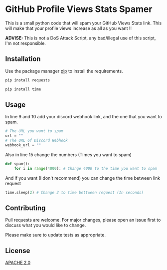 # GitHub Profile Views Stats Spamer

This is a small python code that will spam your GitHub Views Stats link. This will make that your profile views increase as all as you want !!

**ADVISE:** This is not a DoS Attack Script, any bad/illegal use of this script, I'm not responsible.

## Installation

Use the package manager [pip](https://pip.pypa.io/en/stable/) to install the requirements.

```bash
pip install requests
```
```bash
pip install time
```

## Usage
In line 9 and 10 add your discord webhook link, and the one that you want to spam.
```python
# The URL you want to spam
url = ""
# The URL of Discord Webhook
webhook_url = ""
```
Also in line 15 change the numbers (Times you want to spam)
```python
def spam():
    for i in range(4000): # Change 4000 to the time you want to spam
```
And if you want (I don't recommend) you can change the time between link request
```python
time.sleep(2) # Change 2 to time bettween request (In seconds)
```

## Contributing
Pull requests are welcome. For major changes, please open an issue first to discuss what you would like to change.

Please make sure to update tests as appropriate.

## License
[APACHE 2.0](https://choosealicense.com/licenses/apache-2.0/)